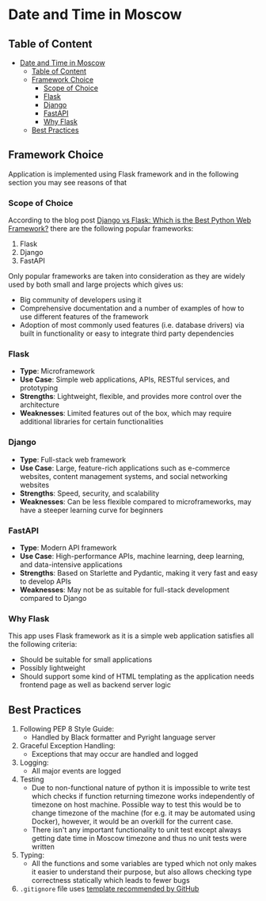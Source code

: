 # Date and Time in Moscow

## Table of Content

<!--toc:start-->

- [Date and Time in Moscow](#date-and-time-in-moscow)
  - [Table of Content](#table-of-content)
  - [Framework Choice](#framework-choice)
    - [Scope of Choice](#scope-of-choice)
    - [Flask](#flask)
    - [Django](#django)
    - [FastAPI](#fastapi)
    - [Why Flask](#why-flask)
  - [Best Practices](#best-practices)
  <!--toc:end-->

## Framework Choice

Application is implemented using Flask framework and in the following section
you may see reasons of that

### Scope of Choice

According to the blog post [Django vs Flask: Which is the Best Python Web
Framework?](https://blog.jetbrains.com/pycharm/2023/11/django-vs-flask-which-is-the-best-python-web-framework/)
there are the following popular frameworks:

1. Flask
2. Django
3. FastAPI

Only popular frameworks are taken into consideration as they are widely used by
both small and large projects which gives us:

- Big community of developers using it
- Comprehensive documentation and a number of examples of how to use different
  features of the framework
- Adoption of most commonly used features (i.e. database drivers) via built in
  functionality or easy to integrate third party dependencies

### Flask

- **Type**: Microframework
- **Use Case**: Simple web applications, APIs, RESTful services, and prototyping
- **Strengths**: Lightweight, flexible, and provides more control over the architecture
- **Weaknesses**: Limited features out of the box, which may require additional libraries for certain functionalities

### Django

- **Type**: Full-stack web framework
- **Use Case**: Large, feature-rich applications such as e-commerce websites, content management systems, and social networking websites
- **Strengths**: Speed, security, and scalability
- **Weaknesses**: Can be less flexible compared to microframeworks, may have a steeper learning curve for beginners

### FastAPI

- **Type**: Modern API framework
- **Use Case**: High-performance APIs, machine learning, deep learning, and data-intensive applications
- **Strengths**: Based on Starlette and Pydantic, making it very fast and easy to develop APIs
- **Weaknesses**: May not be as suitable for full-stack development compared to Django

### Why Flask

This app uses Flask framework as it is a simple web application satisfies all the following criteria:

- Should be suitable for small applications
- Possibly lightweight
- Should support some kind of HTML templating as the application needs frontend
  page as well as backend server logic

## Best Practices

1. Following PEP 8 Style Guide:
   - Handled by Black formatter and Pyright language server
2. Graceful Exception Handling:
   - Exceptions that may occur are handled and logged
3. Logging:
   - All major events are logged
4. Testing
   - Due to non-functional nature of python it is impossible to write test which
     checks if function returning timezone works independently of timezone on
     host machine. Possible way to test this would be to change timezone of the
     machine (for e.g. it may be automated using Docker), however, it would be
     an overkill for the current case.
   - There isn't any important functionality to unit test except always getting
     date time in Moscow timezone and thus no unit tests were written
5. Typing:
   - All the functions and some variables are typed which not only makes it
     easier to understand their purpose, but also allows checking type
     correctness statically which leads to fewer bugs
6. `.gitignore` file uses [template recommended by GitHub](https://github.com/github/gitignore/blob/main/Python.gitignore)
